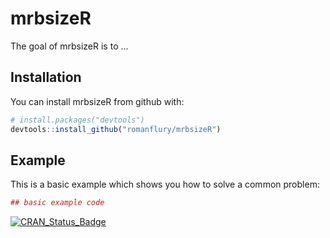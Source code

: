 # mrbsizeR

The goal of mrbsizeR is to ...

## Installation

You can install mrbsizeR from github with:


``` r
# install.packages("devtools")
devtools::install_github("romanflury/mrbsizeR")
```

## Example

This is a basic example which shows you how to solve a common problem:

``` r
## basic example code
```

[![CRAN_Status_Badge](http://www.r-pkg.org/badges/version/mrbsizeR)](https://cran.r-project.org/package=mrbsizeR)

